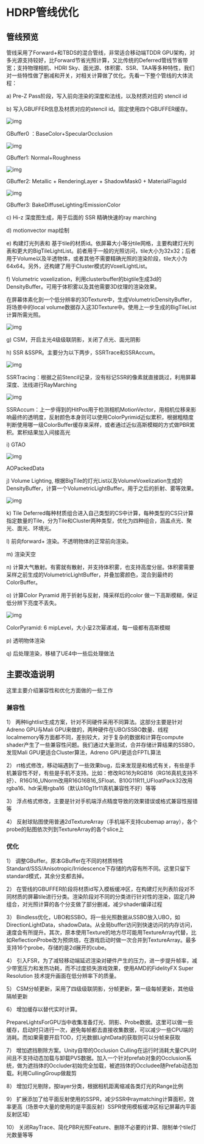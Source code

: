 # HDRP管线优化

## **管线预览**

管线采用了Forward+和TBDS的混合管线，非常适合移动端TDDR GPU架构，对多光源支持较好，比Forward节省光照计算，又比传统的Deferred管线节省带宽；支持物理相机、HDRI Sky、面光源、体积雾、SSR、TAA等多种特性，我们对一些特性做了删减和开关，对相关计算做了优化。先看一下整个管线的大体流程：

a) Pre-Z Pass阶段，写入前向渲染的深度和法线，以及材质对应的 stencil id

b) 写入GBUFFER信息及材质对应的stencil id。固定使用四个GBUFFER缓存。

![img](.\img\HDRP管线优化\1.png)

GBuffer0 ：BaseColor+SpecularOcclusion

![img](.\img\HDRP管线优化\2.png)

GBuffer1: Normal+Roughness

![img](.\img\HDRP管线优化\3.png)

GBuffer2: Metallic + RenderingLayer + ShadowMask0 + MaterialFlagsId

![img](.\img\HDRP管线优化\4.png)

GBuffer3: BakeDiffuseLighting/EmissionColor

c) Hi-z 深度图生成，用于后面的 SSR 精确快速的ray marching

d) motionvector map绘制

e) 构建灯光列表和 基于tile的材质id。依屏幕大小等分tile网格，主要构建灯光列表和更大的BigTileLightList。前者用于一般的光照访问，tile大小为32x32；后者用于Volume以及半透物体，或者其他不需要精确光照的渲染阶段，tile大小为64x64。另外，还构建了用于Cluster模式的VoxelLightList。

f) Volumetric voxelization，利用clusterbuffer的bigtile生成3d的DensityBuffer。可用于体积雾以及其他需要3D纹理的渲染效果。

在屏幕体素化到一个低分辨率的3DTexture中，生成VolumetricDensityBuffer，将场景中的local volume数据存入这3DTexture中。使用上一步生成的BigTileList计算所需光照。

![img](.\img\HDRP管线优化\5.png)

g) CSM，开启主光4级级联阴影，关闭了点光、面光阴影

h) SSR &SSPR。主要分为以下两步，SSRTrace和SSRAccum。

![img](.\img\HDRP管线优化\6.png)

SSRTracing：根据之前Stencil记录，没有标记SSR的像素就直接跳过，利用屏幕深度、法线进行RayMarching

![img](.\img\HDRP管线优化\7.png)

SSRAccum：上一步得到的HitPos用于检测相机MotionVector，用相机位移来影响最终的透明度，反射颜色本身则可以使用ColorPyrimid近似累积，根据粗糙度判断使用哪一级ColorBuffer缓存来采样，或者通过近似高斯模糊的方式做PBR累积。累积结果加入间接高光

i) GTAO

![img](.\img\HDRP管线优化\8.png)

AOPackedData

j) Volume Lighting, 根据BigTile的灯光List以及VolumeVoxelization生成的DensityBuffer，计算一个VolumetricLightBuffer。用于之后的折射、雾等效果。

![img](.\img\HDRP管线优化\9.png)

k) Tile Deferred每种材质组合进入自己类型的CS中计算，每种类型的CS只计算指定数量的Tile，分为Tile和Cluster两种类型，优化为四种组合，涵盖点光、聚光、面光、环境光。

l) 前向forward+ 渲染。不透明物体的正常前向渲染。

m) 渲染天空

n) 计算大气散射。有雾就有散射，并支持体积雾，也支持高度分层。体积雾需要采样之前生成的VolumetricLightBuffer，并叠加雾颜色，混合到最终的ColorBuffer。

o) 计算Color Pyramid 用于折射与反射，降采样后的color 做一下高斯模糊，保证低分辨下亮度不丢失。

![img](.\img\HDRP管线优化\10.png)

ColorPyramid: 6 mipLevel，大小呈2次幂递减，每一级都有高斯模糊

p) 透明物体渲染

q) 后处理渲染，移植了UE4中一些后处理做法

## **主要改造说明**

这里主要介绍兼容性和优化方面做的一些工作

### **兼容性**

1） 两种lightlist生成方案，针对不同硬件采用不同算法。这部分主要是针对Adreno GPU与Mali GPU来做的，两种硬件在UBO/SSBO数量、线程localmemory等方面都不同，差别较大，对于复杂的数据和计算在compute shader产生了一些兼容性问题。我们通过大量测试，合并存储计算结果的SSBO，发现Mali GPU更适合Cluster算法，Adreno GPU更适合FPTL算法

2） rt格式修改，移动端遇到了一些效果bug，后来发现是和格式有关，有些是手机兼容性不好，有些是手机不支持。比如：修改RG16为RGB16（RG16真机支持不好）、R16G16_UNorm改用R16G16B16_SFloat、B10G11R11_UFloatPack32改用rgba16、hdr采用rgba16（默认b10g11r11真机兼容性不好）等等

3） 浮点格式修改，主要是针对手机端浮点精度导致的效果错误或格式兼容性报错等

4） 反射球贴图使用普通2dTextureArray（手机端不支持cubemap array），各个probe的贴图依次列到TextureArray的各个slice上

### **优化**

1） 调整GBuffer。原本GBuffer在不同的材质特性Standard/SSS/Anisotropic/Irridescence下存储的内容有所不同。这里只留下standard模式，其余分支都去掉。

2） 在管线的GBUFFER阶段将材质id写入模板缓冲区，在构建灯光列表阶段对不同材质的屏幕tile进行分类。渲染阶段对不同的分类进行针对性的渲染，固定几种组合，对光照计算的各个分支做了部分删减，减少shader编译过程

3） Bindless优化，UBO和SSBO。将一些光照数据从SSBO放入UBO，如DirectionLightData，shadowData。从全局buffer访问到快速访问的内存访问，速度会有所提升。其次，原本使用Texture的地方尽可能用TextureArray代替，比如ReflectionProbe改为预烘焙，在游戏启动时做一次合并到TextureArray。最多支持16个probe，存储的是2d展开的cube。

4） 引入FSR，为了减轻移动端延迟渲染对硬件产生的压力，进一步提升帧率，减少带宽压力和发热功耗，而不过度损失游戏效果，使用AMD的FidelityFX Super Resolution 技术提升画面在低分辨率下的质量。

5） CSM分帧更新，采用了四级级联阴影，分帧更新，第一级每帧更新，其他级隔帧更新

6） 增加缓存以替代实时计算。

PrepareLightsForGPU当中收集准备灯光、阴影、Probe数据。这里可以做一些缓存，启动时只进行一次，避免每帧都去直接收集数据，可以减少一些CPU端的消耗。而如果需要开启TOD，灯光数据LightData的获取则可以分帧来获取

7） 增加遮挡剔除方案。Unity自带的Occlusion Culling在运行时消耗大量CPU时间且不支持动态加载与卸载PVS数据。加入一个针对prefab对象的Occlusion系统，做为遮挡体的Occluder初始完全加载，被遮挡体的Occludee随Prefab动态加载。利用CullingGroup做裁剪

8） 增加灯光剔除，按layer分类，根据相机距离缩减各类灯光的Range比例

9） 扩展添加了给平面反射使用的SSPR，减少SSR中raymatching计算面积，效率更高（场景中大量的使用的是平面反射）SSPR使用模板缓冲区标记屏幕内平面反射区域）

10） 关闭RayTrace、简化PBR光照Feature、删除不必要的计算、限制单个tile灯光数量等等